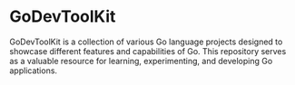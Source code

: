 # GoDevToolKit
GoDevToolKit is a collection of various Go language projects designed to showcase different features and capabilities of Go. This repository serves as a valuable resource for learning, experimenting, and developing Go applications.
